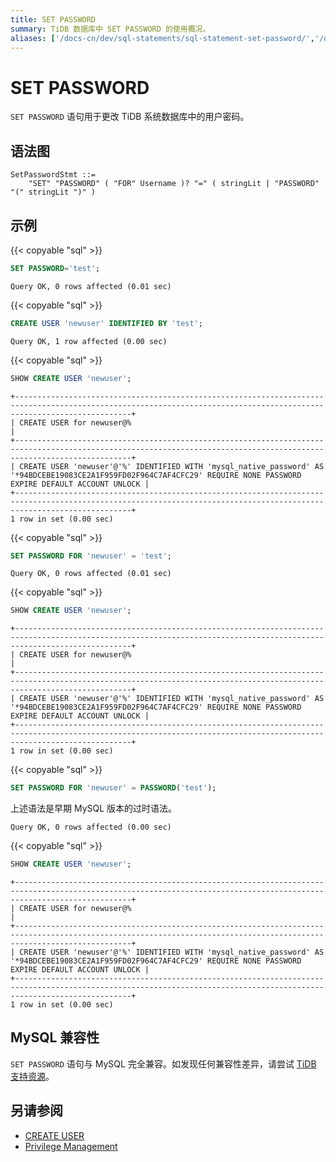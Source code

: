 ```yaml
---
title: SET PASSWORD
summary: TiDB 数据库中 SET PASSWORD 的使用概况。
aliases: ['/docs-cn/dev/sql-statements/sql-statement-set-password/','/docs-cn/dev/reference/sql/statements/set-password/']
---
```


# SET PASSWORD

`SET PASSWORD` 语句用于更改 TiDB 系统数据库中的用户密码。

## 语法图

```ebnf+diagram
SetPasswordStmt ::=
    "SET" "PASSWORD" ( "FOR" Username )? "=" ( stringLit | "PASSWORD" "(" stringLit ")" )
```

## 示例

{{< copyable "sql" >}}

```sql
SET PASSWORD='test';
```

```
Query OK, 0 rows affected (0.01 sec)
```

{{< copyable "sql" >}}

```sql
CREATE USER 'newuser' IDENTIFIED BY 'test';
```

```
Query OK, 1 row affected (0.00 sec)
```

{{< copyable "sql" >}}

```sql
SHOW CREATE USER 'newuser';
```

```
+----------------------------------------------------------------------------------------------------------------------------------------------------------------------+
| CREATE USER for newuser@%                                                                                                                                            |
+----------------------------------------------------------------------------------------------------------------------------------------------------------------------+
| CREATE USER 'newuser'@'%' IDENTIFIED WITH 'mysql_native_password' AS '*94BDCEBE19083CE2A1F959FD02F964C7AF4CFC29' REQUIRE NONE PASSWORD EXPIRE DEFAULT ACCOUNT UNLOCK |
+----------------------------------------------------------------------------------------------------------------------------------------------------------------------+
1 row in set (0.00 sec)
```

{{< copyable "sql" >}}

```sql
SET PASSWORD FOR 'newuser' = 'test';
```

```
Query OK, 0 rows affected (0.01 sec)
```

{{< copyable "sql" >}}

```sql
SHOW CREATE USER 'newuser';
```

```
+----------------------------------------------------------------------------------------------------------------------------------------------------------------------+
| CREATE USER for newuser@%                                                                                                                                            |
+----------------------------------------------------------------------------------------------------------------------------------------------------------------------+
| CREATE USER 'newuser'@'%' IDENTIFIED WITH 'mysql_native_password' AS '*94BDCEBE19083CE2A1F959FD02F964C7AF4CFC29' REQUIRE NONE PASSWORD EXPIRE DEFAULT ACCOUNT UNLOCK |
+----------------------------------------------------------------------------------------------------------------------------------------------------------------------+
1 row in set (0.00 sec)
```

{{< copyable "sql" >}}

```sql
SET PASSWORD FOR 'newuser' = PASSWORD('test');
```

上述语法是早期 MySQL 版本的过时语法。

```
Query OK, 0 rows affected (0.00 sec)
```

{{< copyable "sql" >}}

```sql
SHOW CREATE USER 'newuser';
```

```
+----------------------------------------------------------------------------------------------------------------------------------------------------------------------+
| CREATE USER for newuser@%                                                                                                                                            |
+----------------------------------------------------------------------------------------------------------------------------------------------------------------------+
| CREATE USER 'newuser'@'%' IDENTIFIED WITH 'mysql_native_password' AS '*94BDCEBE19083CE2A1F959FD02F964C7AF4CFC29' REQUIRE NONE PASSWORD EXPIRE DEFAULT ACCOUNT UNLOCK |
+----------------------------------------------------------------------------------------------------------------------------------------------------------------------+
1 row in set (0.00 sec)
```

## MySQL 兼容性

`SET PASSWORD` 语句与 MySQL 完全兼容。如发现任何兼容性差异，请尝试 [TiDB 支持资源](/support.md)。

## 另请参阅

* [CREATE USER](/sql-statements/sql-statement-create-user.md)
* [Privilege Management](/privilege-management.md)
